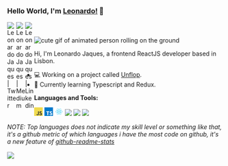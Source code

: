 ### Hello World, I'm [Leonardo!](https://www.leonardojaques.com/) 🌈 

<a href="https://twitter.com/leokindacodes">
  <img align="left" alt="Leonardo Jaques | Twitter" width="21px" src="https://img.icons8.com/color/96/000000/twitter.png"/>
</a>

<a href="https://medium.com/@leonardomjq">
  <img align="left" alt="Leonardo Jaques | Medium" width="21px" src="https://img.icons8.com/color/48/000000/medium-logo.png" />
</a>

<a href="https://www.linkedin.com/in/leonardojaques/">
  <img align="left" alt="Leonardo Jaques | Linkedin" width="21px" src="https://img.icons8.com/color/48/000000/linkedin-2.png" />
</a>


<br />
<br />

<img align="top" alt="cute gif of animated person rolling on the ground" width="50px" src="https://media.giphy.com/media/rQ1lzHO0wquGI/giphy.gif"/>

<!-- <img alt="cute gif of animated person rolling on the ground" width="50px" src="https://media.giphy.com/media/l1IBiCSkcSjBntAs0/giphy.gif"/>
<img alt="cute gif of animated person rolling on the ground" width="50px" src="https://media.giphy.com/media/jyAfmNvtRHVE47tKHo/giphy.gif"/> -->

<br />

Hi, I'm Leonardo Jaques, a frontend ReactJS developer based in Lisbon.

- 💻 Working on a project called [Unflop](https://unflop.me/).
- 🎉 Currently learning Typescript and Redux.

**Languages and Tools:**  

<code><img height="20" src="https://raw.githubusercontent.com/github/explore/80688e429a7d4ef2fca1e82350fe8e3517d3494d/topics/javascript/javascript.png"></code>
<code><img height="20" src="https://raw.githubusercontent.com/github/explore/80688e429a7d4ef2fca1e82350fe8e3517d3494d/topics/typescript/typescript.png"></code>
<code><img height="20" src="https://raw.githubusercontent.com/github/explore/80688e429a7d4ef2fca1e82350fe8e3517d3494d/topics/react/react.png"></code>
<code><img height="20" src="https://api.iconify.design/logos:gatsby.svg"></code>
<code><img height="20" src="https://api.iconify.design/logos:tailwindcss-icon.svg"></code>
<code><img height="20" src="https://api.iconify.design/logos:sass.svg"></code>

*NOTE: Top languages does not indicate my skill level or something like that, it's a github metric of which languages i have the most code on github, it's a new feature of [github-readme-stats](https://github.com/anuraghazra/github-readme-stats)*


<a href="https://github.com/anuraghazra/github-readme-stats">
  <!-- Change the `github-readme-stats.anuraghazra1.vercel.app` to `github-readme-stats.vercel.app`  -->
  <img align="center" src="https://github-readme-stats.vercel.app/api/top-langs/?username=leonardomjq&layout=compact&theme=radical" />
</a>
